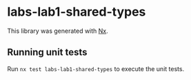 # labs-lab1-shared-types

This library was generated with [Nx](https://nx.dev).

## Running unit tests

Run `nx test labs-lab1-shared-types` to execute the unit tests.
